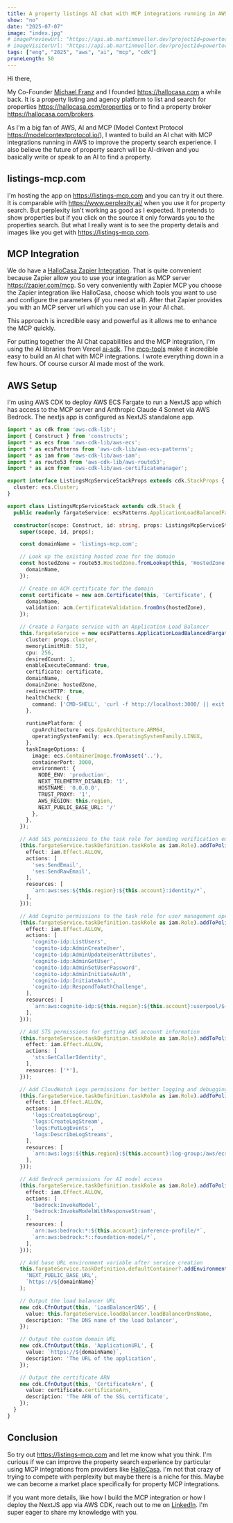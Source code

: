 ```yaml
---
title: A property listings AI chat with MCP integrations running in AWS 
show: "no"
date: "2025-07-07"
image: "index.jpg" 
# imagePreviewUrl: "https://api.ab.martinmueller.dev?projectId=powertools&state=preview"
# imageVisitorUrl: "https://api.ab.martinmueller.dev?projectId=powertools&state=visitor"
tags: ["eng", "2025", "aws", "ai", "mcp", "cdk"]
pruneLength: 50
---
```


Hi there,

My Co-Founder [Michael Franz](https://www.linkedin.com/in/michael-franz-308943b8/) and I founded <https://hallocasa.com> a while back. It is a property listing and agency platform to list and search for properties <https://hallocasa.com/properties> or to find a property broker <https://hallocasa.com/brokers>.

As I'm a big fan of AWS, AI and MCP (Model Context Protocol <https://modelcontextprotocol.io/>), I wanted to build an AI chat with MCP integrations running in AWS to improve the property search experience. I also believe the future of property search will be AI-driven and you basically write or speak to an AI to find a property.

## listings-mcp.com

I'm hosting the app on <https://listings-mcp.com> and you can try it out there. It is comparable with <https://www.perplexity.ai/> when you use it for property search. But perplexity isn't working as good as I expected. It pretends to show properties but if you click on the source it only forwards you to the properties search. But what I really want is to see the property details and images like you get with <https://listings-mcp.com>.

## MCP Integration

We do have a [HalloCasa Zapier Integration](https://zapier.com/apps/hallocasa/integrations). That is quite convenient because Zapier allow you to use your integration as MCP server <https://zapier.com/mcp>. So very conveniently with Zapier MCP you choose the Zapier integration like HalloCasa, choose which tools you want to use and configure the parameters (if you need at all). After that Zapier provides you with an MCP server url which you can use in your AI chat.

This approach is incredible easy and powerful as it allows me to enhance the MCP quickly.

For putting together the AI Chat capabilities and the MCP integration, I'm using the AI libraries from Vercel [ai-sdk](https://ai-sdk.dev/). The [mcp-tools](https://ai-sdk.dev/cookbook/node/mcp-tools) make it incredible easy to build an AI chat with MCP integrations. I wrote everything down in a few hours. Of course cursor AI made most of the work.

## AWS Setup

I'm using AWS CDK to deploy AWS ECS Fargate to run a NextJS app which has access to the MCP server and Anthropic Claude 4 Sonnet via AWS Bedrock. The nextjs app is configured as NextJS standalone app.

```typescript
import * as cdk from 'aws-cdk-lib';
import { Construct } from 'constructs';
import * as ecs from 'aws-cdk-lib/aws-ecs';
import * as ecsPatterns from 'aws-cdk-lib/aws-ecs-patterns';
import * as iam from 'aws-cdk-lib/aws-iam';
import * as route53 from 'aws-cdk-lib/aws-route53';
import * as acm from 'aws-cdk-lib/aws-certificatemanager';

export interface ListingsMcpServiceStackProps extends cdk.StackProps {
  cluster: ecs.Cluster;
}

export class ListingsMcpServiceStack extends cdk.Stack {
  public readonly fargateService: ecsPatterns.ApplicationLoadBalancedFargateService;

  constructor(scope: Construct, id: string, props: ListingsMcpServiceStackProps) {
    super(scope, id, props);

    const domainName = 'listings-mcp.com';

    // Look up the existing hosted zone for the domain
    const hostedZone = route53.HostedZone.fromLookup(this, 'HostedZone', {
      domainName,
    });

    // Create an ACM certificate for the domain
    const certificate = new acm.Certificate(this, 'Certificate', {
      domainName,
      validation: acm.CertificateValidation.fromDns(hostedZone),
    });

    // Create a Fargate service with an Application Load Balancer
    this.fargateService = new ecsPatterns.ApplicationLoadBalancedFargateService(this, 'ListingsMcpService', {
      cluster: props.cluster,
      memoryLimitMiB: 512,
      cpu: 256,
      desiredCount: 1,
      enableExecuteCommand: true,
      certificate: certificate,
      domainName,
      domainZone: hostedZone,
      redirectHTTP: true,
      healthCheck: {
        command: ['CMD-SHELL', 'curl -f http://localhost:3000/ || exit 1'],
      },
      
      runtimePlatform: {
        cpuArchitecture: ecs.CpuArchitecture.ARM64,
        operatingSystemFamily: ecs.OperatingSystemFamily.LINUX,
      },
      taskImageOptions: {
        image: ecs.ContainerImage.fromAsset('..'),
        containerPort: 3000,
        environment: {
          NODE_ENV: 'production',
          NEXT_TELEMETRY_DISABLED: '1',
          HOSTNAME: '0.0.0.0',
          TRUST_PROXY: '1',
          AWS_REGION: this.region,
          NEXT_PUBLIC_BASE_URL: '/'
        },
      },
    });

    // Add SES permissions to the task role for sending verification emails
    (this.fargateService.taskDefinition.taskRole as iam.Role).addToPolicy(new iam.PolicyStatement({
      effect: iam.Effect.ALLOW,
      actions: [
        'ses:SendEmail',
        'ses:SendRawEmail',
      ],
      resources: [
        `arn:aws:ses:${this.region}:${this.account}:identity/*`,
      ],
    }));

    // Add Cognito permissions to the task role for user management operations
    (this.fargateService.taskDefinition.taskRole as iam.Role).addToPolicy(new iam.PolicyStatement({
      effect: iam.Effect.ALLOW,
      actions: [
        'cognito-idp:ListUsers',
        'cognito-idp:AdminCreateUser',
        'cognito-idp:AdminUpdateUserAttributes',
        'cognito-idp:AdminGetUser',
        'cognito-idp:AdminSetUserPassword',
        'cognito-idp:AdminInitiateAuth',
        'cognito-idp:InitiateAuth',
        'cognito-idp:RespondToAuthChallenge',
      ],
      resources: [
        `arn:aws:cognito-idp:${this.region}:${this.account}:userpool/${props.userPoolId}`,
      ],
    }));

    // Add STS permissions for getting AWS account information
    (this.fargateService.taskDefinition.taskRole as iam.Role).addToPolicy(new iam.PolicyStatement({
      effect: iam.Effect.ALLOW,
      actions: [
        'sts:GetCallerIdentity',
      ],
      resources: ['*'],
    }));

    // Add CloudWatch Logs permissions for better logging and debugging
    (this.fargateService.taskDefinition.taskRole as iam.Role).addToPolicy(new iam.PolicyStatement({
      effect: iam.Effect.ALLOW,
      actions: [
        'logs:CreateLogGroup',
        'logs:CreateLogStream',
        'logs:PutLogEvents',
        'logs:DescribeLogStreams',
      ],
      resources: [
        `arn:aws:logs:${this.region}:${this.account}:log-group:/aws/ecs/*`,
      ],
    }));

    // Add Bedrock permissions for AI model access
    (this.fargateService.taskDefinition.taskRole as iam.Role).addToPolicy(new iam.PolicyStatement({
      effect: iam.Effect.ALLOW,
      actions: [
        'bedrock:InvokeModel',
        'bedrock:InvokeModelWithResponseStream',
      ],
      resources: [
        `arn:aws:bedrock:*:${this.account}:inference-profile/*`,
        `arn:aws:bedrock:*::foundation-model/*`,
      ],
    }));

    // Add base URL environment variable after service creation
    this.fargateService.taskDefinition.defaultContainer?.addEnvironment(
      'NEXT_PUBLIC_BASE_URL',
      `https://${domainName}`
    );

    // Output the load balancer URL
    new cdk.CfnOutput(this, 'LoadBalancerDNS', {
      value: this.fargateService.loadBalancer.loadBalancerDnsName,
      description: 'The DNS name of the load balancer',
    });

    // Output the custom domain URL
    new cdk.CfnOutput(this, 'ApplicationURL', {
      value: `https://${domainName}`,
      description: 'The URL of the application',
    });

    // Output the certificate ARN
    new cdk.CfnOutput(this, 'CertificateArn', {
      value: certificate.certificateArn,
      description: 'The ARN of the SSL certificate',
    });
  }
} 
```

## Conclusion

So try out <https://listings-mcp.com> and let me know what you think. I'm curious if we can improve the property search experience by particular using MCP integrations from providers like [HalloCasa](https://hallocasa.com). I'm not that crazy of trying to compete with perplexity but maybe there is a niche for this. Maybe we can become a market place specifically for property MCP integrations.

If you want more details, like how I build the MCP integration or how I deploy the NextJS app via AWS CDK, reach out to me on [LinkedIn](https://www.linkedin.com/in/martinmueller88/). I'm super eager to share my knowledge with you.
